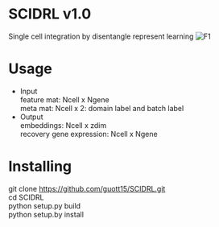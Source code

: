 # SCIDRL v1.0
Single cell integration by disentangle represent learning
![F1](https://user-images.githubusercontent.com/17848453/191274463-910b3e26-1374-460d-91aa-a2795371e7b7.png)
# Usage
* Input  
   feature mat: Ncell x Ngene    
   meta mat: Ncell x 2: domain label and batch label  
 * Output  
   embeddings: Ncell x zdim  
   recovery gene expression: Ncell x Ngene  
# Installing
git clone https://github.com/guott15/SCIDRL.git  
cd SCIDRL  
python setup.py build  
python setup.by install  



